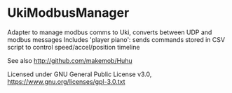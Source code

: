 # UkiModbusManager
Adapter to manage modbus comms to Uki, converts between UDP and modbus messages
Includes 'player piano': sends commands stored in CSV script to control speed/accel/position timeline

See also http://github.com/makemob/Huhu

Licensed under GNU General Public License v3.0, https://www.gnu.org/licenses/gpl-3.0.txt
